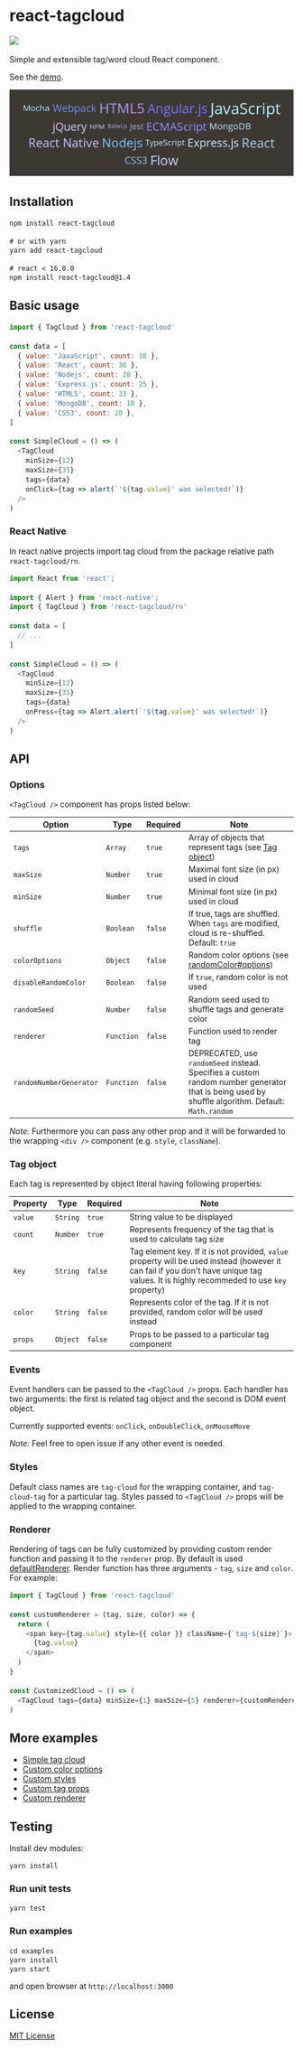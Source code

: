 # react-tagcloud

![](https://github.com/madox2/react-tagcloud/workflows/Tests/badge.svg)

Simple and extensible tag/word cloud React component.

See the [demo](https://madox2.github.io/react-tagcloud/).

![preview tag-cloud preview](./demo-min.png)

## Installation

```
npm install react-tagcloud

# or with yarn
yarn add react-tagcloud

# react < 16.8.0
npm install react-tagcloud@1.4
```

## Basic usage

```javascript
import { TagCloud } from 'react-tagcloud'

const data = [
  { value: 'JavaScript', count: 38 },
  { value: 'React', count: 30 },
  { value: 'Nodejs', count: 28 },
  { value: 'Express.js', count: 25 },
  { value: 'HTML5', count: 33 },
  { value: 'MongoDB', count: 18 },
  { value: 'CSS3', count: 20 },
]

const SimpleCloud = () => (
  <TagCloud
    minSize={12}
    maxSize={35}
    tags={data}
    onClick={tag => alert(`'${tag.value}' was selected!`)}
  />
)
```

### React Native

In react native projects import tag cloud from the package relative path `react-tagcloud/rn`.

```javascript
import React from 'react';

import { Alert } from 'react-native';
import { TagCloud } from 'react-tagcloud/rn'

const data = [
  // ...
]

const SimpleCloud = () => (
  <TagCloud
    minSize={12}
    maxSize={35}
    tags={data}
    onPress={tag => Alert.alert(`'${tag.value}' was selected!`)}
  />
)
```

## API

### Options

`<TagCloud />` component has props listed below:

| Option | Type | Required | Note |
|-----------|----------|--------|---|
|`tags`                 |`Array`   |`true`|Array of objects that represent tags (see [Tag object](#tag-object))|
|`maxSize`              |`Number`  |`true` |Maximal font size (in px) used in cloud|
|`minSize`              |`Number`  |`true` |Minimal font size (in px) used in cloud|
|`shuffle`              |`Boolean` |`false`|If true, tags are shuffled. When `tags` are modified, cloud is re-shuffled. Default: `true`|
|`colorOptions`         |`Object`  |`false`|Random color options (see [randomColor#options](https://github.com/davidmerfield/randomColor#options))|
|`disableRandomColor`   |`Boolean` |`false`|If `true`, random color is not used|
|`randomSeed`           |`Number`  |`false`|Random seed used to shuffle tags and generate color|
|`renderer`             |`Function`|`false`|Function used to render tag|
|`randomNumberGenerator`|`Function`|`false`|DEPRECATED, use `randomSeed` instead. Specifies a custom random number generator that is being used by shuffle algorithm. Default: `Math.random`|

*Note:* Furthermore you can pass any other prop and it will be forwarded to the wrapping `<div />` component (e.g. `style`, `className`).

### Tag object

Each tag is represented by object literal having following properties:

| Property | Type | Required | Note |
|----------|------|----------|------|
|`value`|`String`|`true` |String value to be displayed|
|`count`|`Number`|`true` |Represents frequency of the tag that is used to calculate tag size|
|`key`  |`String`|`false`|Tag element key. If it is not provided, `value` property will be used instead (however it can fail if you don't have unique tag values. It is highly recommeded to use `key` property)|
|`color`|`String`|`false`|Represents color of the tag. If it is not provided, random color will be used instead|
|`props`|`Object`|`false`|Props to be passed to a particular tag component|

### Events

Event handlers can be passed to the `<TagCloud />` props.
Each handler has two arguments: the first is related tag object and the second is DOM event object.

Currently supported events: `onClick`, `onDoubleClick`, `onMouseMove`

*Note:* Feel free to open issue if any other event is needed.

### Styles

Default class names are `tag-cloud` for the wrapping container, and `tag-cloud-tag` for a particular tag.
Styles passed to `<TagCloud />` props will be applied to the wrapping container.

### Renderer

Rendering of tags can be fully customized by providing custom render function and passing it to the `renderer` prop.
By default is used [defaultRenderer](https://github.com/madox2/react-tagcloud/blob/master/src/defaultRenderer.js).
Render function has three arguments - `tag`, `size` and `color`.
For example:

```javascript
import { TagCloud } from 'react-tagcloud'

const customRenderer = (tag, size, color) => {
  return (
    <span key={tag.value} style={{ color }} className={`tag-${size}`}>
      {tag.value}
    </span>
  )
}

const CustomizedCloud = () => (
  <TagCloud tags={data} minSize={1} maxSize={5} renderer={customRenderer} />
)
```

## More examples

* [Simple tag cloud](https://github.com/madox2/react-tagcloud/blob/master/examples/src/simple-cloud.js)
* [Custom color options](https://github.com/madox2/react-tagcloud/blob/master/examples/src/custom-color-options.js)
* [Custom styles](https://github.com/madox2/react-tagcloud/blob/master/examples/src/custom-styles.js)
* [Custom tag props](https://github.com/madox2/react-tagcloud/blob/master/examples/src/tag-props.js)
* [Custom renderer](https://github.com/madox2/react-tagcloud/blob/master/examples/src/custom-renderer.js)

## Testing

Install dev modules:

```
yarn install
```

### Run unit tests

```
yarn test
```

### Run examples

```
cd examples
yarn install
yarn start
```

and open browser at `http://localhost:3000`

## License

[MIT License](https://github.com/madox2/react-tagcloud/blob/master/LICENSE)

